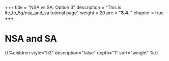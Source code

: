 +++
title = "NSA vs SA. Option 3"
description = "This is lte_to_5g/nsa_and_sa tutorial page"
weight = 20 
pre = "<b>3.4. </b>"
chapter = true
+++

# NSA and SA

{{%children style="h3" description="false" depth="1" sort="weight" %}}
